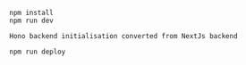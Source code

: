 ```
npm install
npm run dev
```

```Hono backend initialisation converted from NextJs backend```

```
npm run deploy
```
